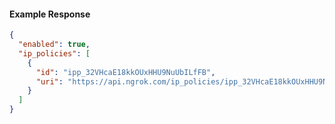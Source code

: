 <!-- Code generated for API Clients. DO NOT EDIT. -->

#### Example Response

```json
{
  "enabled": true,
  "ip_policies": [
    {
      "id": "ipp_32VHcaE18kkOUxHHU9NuUbILfFB",
      "uri": "https://api.ngrok.com/ip_policies/ipp_32VHcaE18kkOUxHHU9NuUbILfFB"
    }
  ]
}
```
